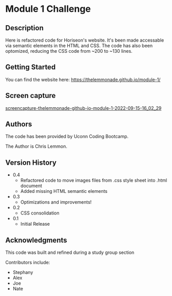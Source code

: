 # Module 1 Challenge

## Description

Here is refactored code for Horiseon's website. It's been made accessable via semantic elements in the HTML and CSS. The code has also been optomized, reducing the CSS code from ~200 to ~130 lines.

## Getting Started

You can find the website here: https://thelemmonade.github.io/module-1/

## Screen capture
[screencapture-thelemmonade-github-io-module-1-2022-09-15-16_02_29](https://user-images.githubusercontent.com/112985017/190498130-26f23464-bb1b-4cbd-99b7-16bbd22bbf11.png)

## Authors

The code has been provided by Uconn Coding Bootcamp.

The Author is Chris Lemmon.

## Version History

* 0.4
    * Refactored code to move images files from .css style sheet into .html document
    * Added missing HTML semantic elements
* 0.3
    * Optimizations and improvements!
* 0.2
    * CSS consolidation
* 0.1
    * Initial Release

## Acknowledgments

This code was built and refined during a study group section

Contributors include:
* Stephany
* Alex
* Joe
* Nate
